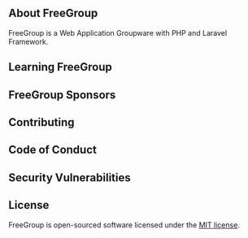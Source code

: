 ## About FreeGroup

FreeGroup is a Web Application Groupware with PHP and Laravel Framework.

## Learning FreeGroup

## FreeGroup Sponsors

## Contributing

## Code of Conduct

## Security Vulnerabilities

## License

FreeGroup is open-sourced software licensed under the [MIT license](https://opensource.org/licenses/MIT).
